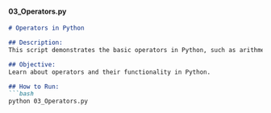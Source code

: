 
#### **03_Operators.py**
```markdown
# Operators in Python

## Description:
This script demonstrates the basic operators in Python, such as arithmetic, comparison, and logical operators.

## Objective:
Learn about operators and their functionality in Python.

## How to Run:
```bash
python 03_Operators.py
